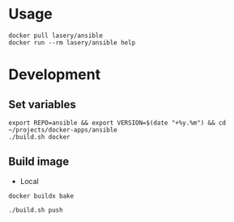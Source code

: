 # Usage
```
docker pull lasery/ansible
docker run --rm lasery/ansible help
```

# Development

## Set variables
```
export REPO=ansible && export VERSION=$(date "+%y.%m") && cd ~/projects/docker-apps/ansible
./build.sh docker
```

## Build image
- Local
```
docker buildx bake

./build.sh push
```
